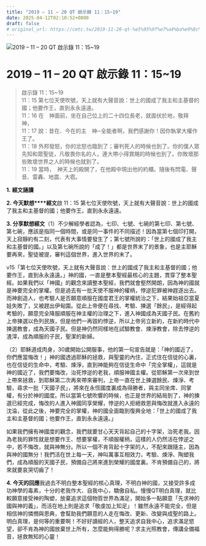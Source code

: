 ```yaml
---
title: "2019 – 11 – 20 QT 啟示錄 11：15~19"
date: 2025-04-12T02:10:52+0800
draft: false
# original_url: https://cmtc.tw/2019-11-20-qt-%e5%95%9f%e7%a4%ba%e9%8c%84-11%ef%bc%9a1519
---
```


![2019 – 11 – 20 QT 啟示錄 11：15\~19](/images/qt.jpg   "2019 – 11 – 20 QT 啟示錄 11：15\~19")

# 2019 – 11 – 20 QT 啟示錄 11：15\~19

> 啟示錄 11：15\~19  
> 11：15 第七位天使吹號，天上就有大聲音說：世上的國成了我主和主基督的國；他要作王，直到永永遠遠。  
> 11：16 在　神面前，坐在自己位上的二十四位長老，就面伏於地，敬拜　神，  
> 11：17 說：昔在、今在的主　神─全能者啊，我們感謝你！因你執掌大權作王了。  
> 11：18 外邦發怒，你的忿怒也臨到了；審判死人的時候也到了。你的僕人眾先知和眾聖徒，凡敬畏你名的人，連大帶小得賞賜的時候也到了。你敗壞那些敗壞世界之人的時候也就到了。  
> 11：19 當時，　神天上的殿開了，在他殿中現出他的約櫃。隨後有閃電、聲音、雷轟、地震、大雹。

**1.** **經文誦讀**

**2. 今天默想****經文**啟 11：15 第七位天使吹號，天上就有大聲音說：世上的國成了我主和主基督的國；他要作王，直到永永遠遠。

**3. 分享默想經文**（1）不少解經學者認為，七印、七號、七碗的第七印、第七號、第七碗，應該是指同一個時間，或是同一事件的不同描述！因為當第七個印打開，天上寂靜約有二刻，代表有大事情要發生了；第七號所說的：「世上的國成了我主和主基督的國。」以及第七碗所說的「成了！」都是世界末了的景象，也是主耶穌要再來，聖徒被提，審判這個世界，進入世界的末了。

v15「第七位天使吹號，天上就有大聲音說：世上的國成了我主和主基督的國；他要作王，直到永永遠遠。」神的國，一直是整本聖經最核心的主題，貫穿了整本聖經。如果我們以「神國」的觀念來讀整本聖經，我們就會壑然開朗，因為神的國就是神要完全的掌權。但是過去有一批天使不服神的權柄，悖逆犯罪被神趕逐出去。而神創造人，也考驗人是否願意順服在國度君王的掌權統治之下，結果始祖亞當夏娃失敗了，又被趕出伊甸園。從此上帝便在尋找、考驗、揀選「餘民」，是經得起考驗的，願意完全降服順服在神主權的治理之下，進入神國成為天國子民。在舊約上帝揀選以色列民族，但是他們一再毀約悖逆，所以上帝另立新約，在新約時代中揀選教會，成為天國子民。但是神仍然同樣地在試驗教會、煉淨教會，除去悖逆的渣滓，成為順服的子民，聖潔的新婦。

（2）耶穌道成肉身，30歲開始公開服事，他的第一句宣告就是：「神的國近了，你們應當悔改！」神的國透過耶穌的拯救，與聖靈的內住，正式住在信徒的心裏，也在信徒的生命中，考驗、煉淨，直到神能夠在信徒生命中「完全掌權」，這就是神的國近了，我們要悔改，治死悖逆的老我，順服神國主權。從耶穌第一次來到世上帶來拯救，到耶穌第二次再來帶來審判，上帝一直在世上揀選餘民、煉淨、考驗，尋求一批「天國子民」，將來在永恆國度裏成為得勝者，與主同坐席、同掌權，有分於神的國度。所以當第七號吹響的時候，也正是世界的結局到了，神的揀選已經完成，悔改的人進入神國同享榮耀，悖逆的人拒絕救恩與悔改就進入永遠的沈淪，從此之後，神要完全的掌權，神的國全面臨到復興全地：「世上的國成了我主和主基督的國；他要作王，直到永永遠遠。」

如果我們擁有神國度的觀念，我們就要甘心天天背起自己的十字架，治死老我。因為老我的罪性就是想要作王、想要掌權，不順服權柄，這樣的人仍然活在悖逆之中，若不悔改，就與神無分。所以一個不肯背起十字架的人，不配來跟隨主，因為與神的國無分！我們活在世上每一天，神叫萬事互相效力，考驗、煉淨、陶塑我們，成為順服的天國子民，預備自己將來進到榮耀的國度裏。不肯預備自己的，將來就要哀哭切齒了！

**4. 今天的回應**我過去不明白整本聖經的核心真理，不明白神的國，又接受許多成功神學的毒素，十分的老我作大、自我中心，驕傲自私。慢慢QT明白真理，就比較願意接受神的陶塑，放棄追求這個物質世界為滿足，開始多一點願意「先求神的國與神的義」，而活在地上則是追求「敬虔加上知足」！雖然永遠不能完全，但是相信神的憐憫與恩典，會幫助我們願意的人走在悔改、更新、改變與成聖的路上。明白真理，是何等的重要啊！不好好讀經的人，整天追求自我中心，追求滿足慾望，卻不肯為神的國放棄世上所有，怎麼能夠得勝呢？求主光照教會，傳講全備福音，拯救無知的心靈！